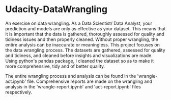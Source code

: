 # Udacity-DataWrangling
An exercise on data wrangling.
As a Data Scientist/ Data Analyst, your prediction and models are only as effective as your dataset. This means that it is important that the data is gathered, thoroughly assessed for quality and tidiness issues and then properly cleaned. Without proper wrangling, the entire analysis can be inaccurate or meaningless.
This project focuses on the data wrangling process. 
The datasets are gathered, assessed for quality and tidiness, and cleaned before insights and visualizations are made. 
Using python's pandas package, I cleaned the dataset so as to make it more comprehensive, tidy and of better quality.

The entire wrangling process and analysis can be found in the 'wrangle-act.ipynb' file. Comprehensive reports are made on the wrangling and analysis in the 'wrangle-report.ipynb' and 'act-report.ipynb' files respectively.
